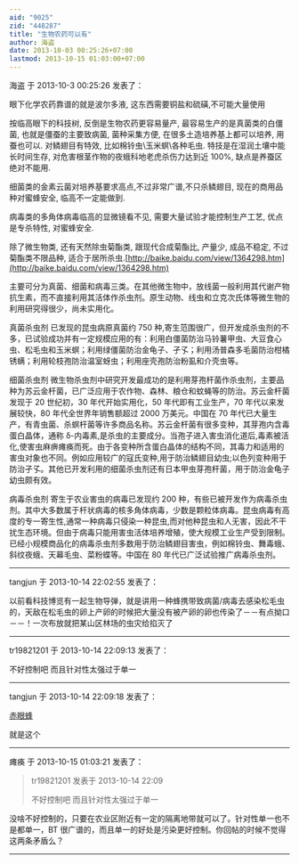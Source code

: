 ```yaml
---
aid: "9025"
zid: "448287"
title: "生物农药可以有"
author: 海盗
date: 2013-10-03 00:25:26+07:00
lastmod: 2013-10-15 01:03:00+07:00
---
```


海盗 于 2013-10-3 00:25:26 发表了：

眼下化学农药靠谱的就是波尔多液, 这东西需要铜盐和硫磺,不可能大量使用

按临高眼下的科技树, 反倒是生物农药更容易量产, 最容易生产的是真菌类的白僵菌, 也就是僵蚕的主要致病菌, 菌种采集方便, 在很多土造培养基上都可以培养, 用蚕也可以. 对鳞翅目有特效, 比如棉铃虫\\玉米螟\\各种毛虫. 特技是在湿润土壤中能长时间生存, 对危害根茎作物的夜蛾科地老虎杀伤力达到近 100%, 缺点是养蚕区绝对不能用.

细菌类的金素云菌对培养基要求高点,不过非常广谱,不只杀鳞翅目, 现在的商用品种对蜜蜂安全, 临高不一定能做到.

病毒类的多角体病毒临高的显微镜看不见, 需要大量试验才能控制生产工艺, 优点是专杀特性, 对蜜蜂安全.

除了微生物类, 还有天然除虫菊酯类, 跟现代合成菊酯比, 产量少, 成品不稳定, 不过菊酯类不限品种, 适合于居所杀虫.[http://baike.baidu.com/view/1364298.htm](http://baike.baidu.com/view/1364298.htm)

主要可分为真菌、细菌和病毒三类。在其他微生物中，放线菌一般利用其代谢产物抗生素，而不直接利用其活体作杀虫剂。原生动物、线虫和立克次氏体等微生物的利用研究得很少，尚未实用化。

真菌杀虫剂 已发现的昆虫病原真菌约 750 种,寄生范围很广，但开发成杀虫剂的不多，已试验成功并有一定规模应用的有：利用白僵菌防治马铃薯甲虫、大豆食心虫、松毛虫和玉米螟；利用绿僵菌防治金龟子、孑孓；利用汤普森多毛菌防治柑橘锈螨；利用轮枝孢防治温室蚜虫；利用座壳孢防治粉虱和介壳虫等。

细菌杀虫剂 微生物杀虫剂中研究开发最成功的是利用芽孢杆菌作杀虫剂，主要品种为苏云金杆菌，已广泛应用于农作物、森林、粮仓和蚊蝇等的防治。苏云金杆菌发现于 20 世纪初，30 年代开始实用化，50 年代即有工业生产，70 年代以来发展较快，80 年代全世界年销售额超过 2000 万美元。中国在 70 年代已大量生产，有青虫菌、杀螟杆菌等许多商品名称。苏云金杆菌有很多变种，其芽孢内含毒蛋白晶体，通称 δ-内毒素,是杀虫的主要成分。当孢子进入害虫消化道后,毒素被活化,使害虫麻痹瘫痪而死。由于各变种所含蛋白晶体的结构不同，其毒力和适用的害虫对象也不同。例如应用较广的寇氏变种,用于防治鳞翅目幼虫;以色列变种用于防治孑孓。其他已开发利用的细菌杀虫剂还有日本甲虫芽孢杆菌，用于防治金龟子幼虫颇有效。

病毒杀虫剂 寄生于农业害虫的病毒已发现约 200 种，有些已被开发作为病毒杀虫剂。其中大多数属于杆状病毒的核多角体病毒，少数是颗粒体病毒。昆虫病毒有高度的专一寄生性,通常一种病毒只侵染一种昆虫,而对他种昆虫和人无害，因此不干扰生态环境。但由于病毒只能用害虫活体培养增殖，使大规模工业生产受到限制。已经小规模商品化的病毒杀虫剂多数用于防治鳞翅目害虫，例如棉铃虫、舞毒蛾、斜纹夜蛾、天幕毛虫、菜粉蝶等。中国在 80 年代已广泛试验推广病毒杀虫剂。

---

tangjun 于 2013-10-14 22:02:55 发表了：

以前看科技博览有一起生物导弹，就是讲用一种蜂携带致病菌/病毒去感染松毛虫的，天敌在松毛虫的卵上产卵的时候把大量没有被产卵的卵也传染了－－有点拗口－－！一次布放就把某山区林场的虫灾给掐灭了

---

tr19821201 于 2013-10-14 22:09:13 发表了：

不好控制吧 而且针对性太强过于单一

---

tangjun 于 2013-10-14 22:09:18 发表了：

[赤眼蜂](http://baike.baidu.com/view/207721.htm?fr=ala0_1_1)

就是这个

---

瘫痪 于 2013-10-15 01:03:21 发表了：

> tr19821201 发表于 2013-10-14 22:09
>
> 不好控制吧 而且针对性太强过于单一

没啥不好控制的，只要在农业区附近有一定的隔离地带就可以了。针对性单一也不是都单一，BT 很广谱的，而且单一的好处是污染更好控制。你回帖的时候不觉得这两条矛盾么？

---
